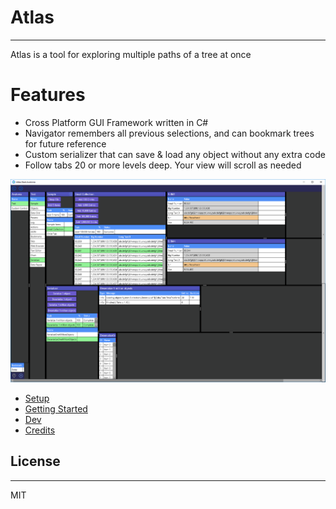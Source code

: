 # Atlas
---
Atlas is a tool for exploring multiple paths of a tree at once

# Features
* Cross Platform GUI Framework written in C#
* Navigator remembers all previous selections, and can bookmark trees for future reference
* Custom serializer that can save & load any object without any extra code
* Follow tabs 20 or more levels deep. Your view will scroll as needed

![Atlas GUI](/Images/Screenshots/SampleAndSerializer.png)


* [Setup](Docs/Setup.md)
* [Getting Started](Docs/UserGuide.md)
* [Dev](Docs/Dev/Dev.md)
* [Credits](Docs/Credits.md)

## License
---
MIT
